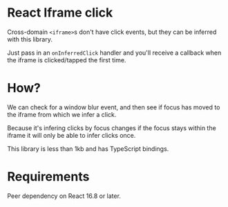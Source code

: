 # React Iframe click

Cross-domain `<iframe>`s don't have click events, but they can be inferred with this library.

Just pass in an `onInferredClick` handler and you'll receive a callback when the iframe is clicked/tapped the first time.

# How?

We can check for a window blur event, and then see if focus has moved to the iframe from which we infer a click.

Because it's infering clicks by focus changes if the focus stays within the iframe it will only be able to infer clicks once.

This library is less than 1kb and has TypeScript bindings.

# Requirements

Peer dependency on React 16.8 or later.
